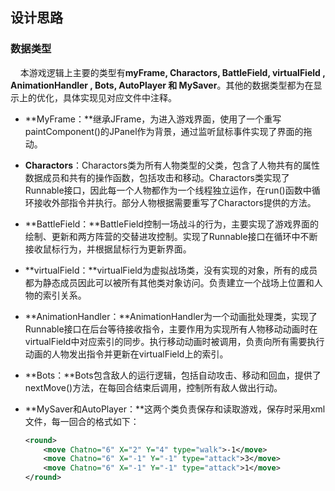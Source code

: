 ## 设计思路

### 数据类型

&#160;&#160;&#160;&#160;本游戏逻辑上主要的类型有**myFrame, Charactors, BattleField, virtualField , AnimationHandler , Bots, AutoPlayer 和 MySaver**。其他的数据类型都为在显示上的优化，具体实现见对应文件中注释。<br>

- **MyFrame：**继承JFrame，为进入游戏界面，使用了一个重写paintComponent()的JPanel作为背景，通过监听鼠标事件实现了界面的拖动。

- **Charactors**：Charactors类为所有人物类型的父类，包含了人物共有的属性数据成员和共有的操作函数，包括攻击和移动。Charactors类实现了Runnable接口，因此每一个人物都作为一个线程独立运作，在run()函数中循环接收外部指令并执行。部分人物根据需要重写了Charactors提供的方法。

- **BattleField：**BattleField控制一场战斗的行为，主要实现了游戏界面的绘制、更新和两方阵营的交替进攻控制。实现了Runnable接口在循环中不断接收鼠标行为，并根据鼠标行为更新界面。

- **virtualField：**virtualField为虚拟战场类，没有实现的对象，所有的成员都为静态成员因此可以被所有其他类对象访问。负责建立一个战场上位置和人物的索引关系。

- **AnimationHandler：**AnimationHandler为一个动画批处理类，实现了Runnable接口在后台等待接收指令，主要作用为实现所有人物移动动画时在virtualField中对应索引的同步。执行移动动画时被调用，负责向所有需要执行动画的人物发出指令并更新在virtualField上的索引。

- **Bots：**Bots包含敌人的运行逻辑，包括自动攻击、移动和回血，提供了nextMove()方法，在每回合结束后调用，控制所有敌人做出行动。

- **MySaver和AutoPlayer：**这两个类负责保存和读取游戏，保存时采用xml文件，每一回合的格式如下：

  ```xml
  <round>
      <move Chatno="6" X="2" Y="4" type="walk">-1</move>
      <move Chatno="6" X="-1" Y="-1" type="attack">3</move>
      <move Chatno="6" X="-1" Y="-1" type="attack">1</move>
  </round>
  ```
